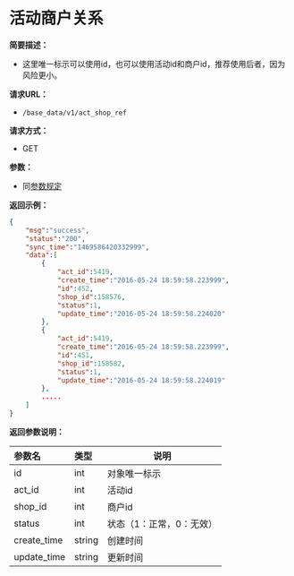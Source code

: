 # 活动商户关系

**简要描述：**

- 这里唯一标示可以使用id，也可以使用活动id和商户id，推荐使用后者，因为风险更小。

**请求URL：**
- `/base_data/v1/act_shop_ref`

**请求方式：**
- GET

**参数：**
- 同[参数规定](http://doc.liexiong.cc/#/%E6%8E%A5%E5%8F%A3%E8%A7%84%E5%88%99/%E5%8F%82%E6%95%B0%E8%A7%84%E5%AE%9A)

**返回示例：**

```json
{
    "msg":"success",
    "status":"200",
    "sync_time":"1469586420332999",
    "data":[
        {
            "act_id":5419,
            "create_time":"2016-05-24 18:59:58.223999",
            "id":452,
            "shop_id":158576,
            "status":1,
            "update_time":"2016-05-24 18:59:58.224020"
        },
        {
            "act_id":5419,
            "create_time":"2016-05-24 18:59:58.223999",
            "id":451,
            "shop_id":158582,
            "status":1,
            "update_time":"2016-05-24 18:59:58.224019"
        },
        .....
    ]
}
```

**返回参数说明：** 

|参数名|类型|说明|
|:-----  |:-----|-----                           |
|id |int   |对象唯一标示  |
|act_id |int   |活动id  |
|shop_id |int   |商户id  |
|status|int|状态（1：正常，0：无效）|
|create_time|string|创建时间|
|update_time|string|更新时间|
